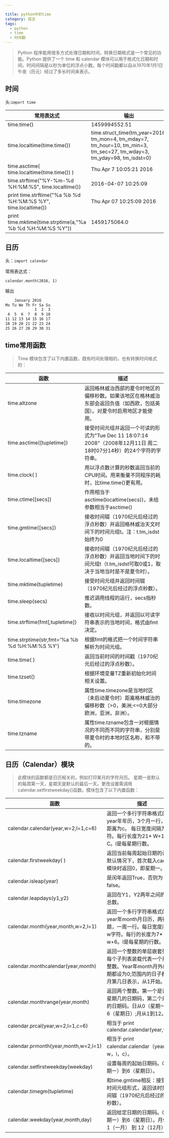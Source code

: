 ```yaml
---

title: python中的time
category: 语法
tags:
  - python
  - time
  - 时间戳
---
```


> Python 程序能用很多方式处理日期和时间，转换日期格式是一个常见的功能。Python 提供了一个 time 和 calendar 模块可以用于格式化日期和时间。时间间隔是以秒为单位的浮点小数。每个时间戳都以自从1970年1月1日午夜（历元）经过了多长时间来表示。

时间
----

头:`import time`

常用表达式|输出
---|---
time.time()|1459994552.51
time.localtime(time.time())|time.struct_time(tm_year=2016, tm_mon=4, tm_mday=7, tm_hour=10, tm_min=3, tm_sec=27, tm_wday=3, tm_yday=98, tm_isdst=0)
time.asctime( time.localtime(time.time()) )|Thu Apr  7 10:05:21 2016
time.strftime("%Y-%m-%d %H:%M:%S", time.localtime())|2016-04-07 10:25:09
print time.strftime("%a %b %d %H:%M:%S %Y", time.localtime()) |Thu Apr 07 10:25:09 2016
print time.mktime(time.strptime(a,"%a %b %d %H:%M:%S %Y"))|1459175064.0


日历
-----

头：`import calendar`

常用表达式：

`calendar.month(2016, 1)`

输出

```sh
    January 2016
Mo Tu We Th Fr Sa Su
             1  2  3
 4  5  6  7  8  9 10
11 12 13 14 15 16 17
18 19 20 21 22 23 24
25 26 27 28 29 30 31
```

time常用函数
----------


> Time 模块包含了以下内置函数，既有时间处理相的，也有转换时间格式的：

函数|描述
---|---
time.altzone|返回格林威治西部的夏令时地区的偏移秒数。如果该地区在格林威治东部会返回负值（如西欧，包括英国）。对夏令时启用地区才能使用。
time.asctime([tupletime])|接受时间元组并返回一个可读的形式为"Tue Dec 11 18:07:14 2008"（2008年12月11日 周二18时07分14秒）的24个字符的字符串。
time.clock( )|用以浮点数计算的秒数返回当前的CPU时间。用来衡量不同程序的耗时，比time.time()更有用。
time.ctime([secs])|作用相当于asctime(localtime(secs))，未给参数相当于asctime()
time.gmtime([secs])|接收时间辍（1970纪元后经过的浮点秒数）并返回格林威治天文时间下的时间元组t。注：t.tm_isdst始终为0
time.localtime([secs])|接收时间辍（1970纪元后经过的浮点秒数）并返回当地时间下的时间元组t（t.tm_isdst可取0或1，取决于当地当时是不是夏令时）。
time.mktime(tupletime)|接受时间元组并返回时间辍（1970纪元后经过的浮点秒数）。
time.sleep(secs)|推迟调用线程的运行，secs指秒数。
time.strftime(fmt[,tupletime])|接收以时间元组，并返回以可读字符串表示的当地时间，格式由fmt决定。
time.strptime(str,fmt='%a %b %d %H:%M:%S %Y')|根据fmt的格式把一个时间字符串解析为时间元组。
time.time( )|返回当前时间的时间戳（1970纪元后经过的浮点秒数）。
time.tzset()|根据环境变量TZ重新初始化时间相关设置。
time.timezone|属性time.timezone是当地时区（未启动夏令时）距离格林威治的偏移秒数（>0，美洲;<=0大部分欧洲，亚洲，非洲）。
time.tzname|属性time.tzname包含一对根据情况的不同而不同的字符串，分别是带夏令时的本地时区名称，和不带的。

日历（Calendar）模块
----

> 此模块的函数都是日历相关的，例如打印某月的字符月历。
星期一是默认的每周第一天，星期天是默认的最后一天。更改设置需调用calendar.setfirstweekday()函数。模块包含了以下内置函数：

函数|描述
---|---
calendar.calendar(year,w=2,l=1,c=6)|返回一个多行字符串格式的year年年历，3个月一行，间隔距离为c。 每日宽度间隔为w字符。每行长度为21* W+18+2* C。l是每星期行数。
calendar.firstweekday( )|返回当前每周起始日期的设置。默认情况下，首次载入caendar模块时返回0，即星期一。
calendar.isleap(year)|是闰年返回True，否则为false。
calendar.leapdays(y1,y2)|返回在Y1，Y2两年之间的闰年总数。
calendar.month(year,month,w=2,l=1)|返回一个多行字符串格式的year年month月日历，两行标题，一周一行。每日宽度间隔为w字符。每行的长度为7* w+6。l是每星期的行数。
calendar.monthcalendar(year,month)|返回一个整数的单层嵌套列表。每个子列表装载代表一个星期的整数。Year年month月外的日期都设为0;范围内的日子都由该月第几日表示，从1开始。
calendar.monthrange(year,month)|返回两个整数。第一个是该月的星期几的日期码，第二个是该月的日期码。日从0（星期一）到6（星期日）;月从1到12。
calendar.prcal(year,w=2,l=1,c=6)|相当于 print calendar.calendar(year,w,l,c).
calendar.prmonth(year,month,w=2,l=1)|相当于 print calendar.calendar（year，w，l，c）。
calendar.setfirstweekday(weekday)|设置每周的起始日期码。0（星期一）到6（星期日）。
calendar.timegm(tupletime)|和time.gmtime相反：接受一个时间元组形式，返回该时刻的时间辍（1970纪元后经过的浮点秒数）。
calendar.weekday(year,month,day)|返回给定日期的日期码。0（星期一）到6（星期日）。月份为 1（一月） 到 12（12月）。
